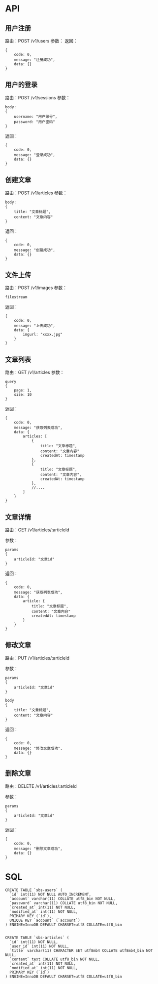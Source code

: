 
# API

## 用户注册

路由：POST /v1/users
参数：
返回：
    
    {
        code: 0,
        message: "注册成功",
        data: {}
    }

## 用户的登录

路由：POST /v1/sessions
参数：
    
    body:
    {
        username: "用户账号",
        password: "用户密码"
    }
    
返回：

    {
        code: 0,
        message: "登录成功",
        data: {}
    }

## 创建文章

路由：POST /v1/articles
参数：

    body:
    {
        title: "文章标题",
        content: "文章内容"
    }
    
    
返回：

    {
        code: 0,
        message: "创建成功",
        data: {}
    }

## 文件上传

路由：POST /v1/images
参数： 

    filestream
    

返回：

    {
        code: 0,
        message: "上传成功",
        data: {
            imgurl: "xxxx.jpg"
        }
    }

## 文章列表

路由：GET /v1/articles
参数：

    query
    {
        page: 1,
        size: 10
    }
    
    
返回：

    {
        code: 0,
        message: "获取列表成功",
        data: {
            articles: [
                {
                    title: "文章标题",
                    content: "文章内容"
                    createdAt: timestamp
                },
                {
                    title: "文章标题",
                    content: "文章内容",
                    createdAt: timestamp
                },
                //....
            ]
        }
    }

## 文章详情

路由：GET /v1/articles/:articleId
    
参数：

    params
    {
        articleId: "文章id"
    }
    
返回：

    {
        code: 0,
        message: "获取列表成功",
        data: {
            article: {
                title: "文章标题",
                content: "文章内容"
                createdAt: timestamp
            }
        }
    }

## 修改文章

路由：PUT /v1/articles/:articleId
    
参数：

    params
    {
        articleId: "文章id"
    }
    
    body
    {
        title: "文章标题",
        content: "文章内容"
    }
    
返回：

    {
        code: 0,
        message: "修改文章成功",
        data: {}
    }

## 删除文章

路由：DELETE /v1/articles/:articleId
    
参数：

    params
    {
        articleId: "文章id"
    }
    
    
返回：

    {
        code: 0,
        message: "删除文章成功",
        data: {}
    }


# SQL

    CREATE TABLE `sbs-users` (
      `id` int(11) NOT NULL AUTO_INCREMENT,
      `account` varchar(11) COLLATE utf8_bin NOT NULL,
      `password` varchar(11) COLLATE utf8_bin NOT NULL,
      `created_at` int(11) NOT NULL,
      `modified_at` int(11) NOT NULL,
      PRIMARY KEY (`id`),
      UNIQUE KEY `account` (`account`)
    ) ENGINE=InnoDB DEFAULT CHARSET=utf8 COLLATE=utf8_bin 


    CREATE TABLE `sbs-articles` (
      `id` int(11) NOT NULL,
      `user_id` int(11) NOT NULL,
      `title` varchar(11) CHARACTER SET utf8mb4 COLLATE utf8mb4_bin NOT NULL,
      `content` text COLLATE utf8_bin NOT NULL,
      `created_at` int(11) NOT NULL,
      `modified_at` int(11) NOT NULL,
      PRIMARY KEY (`id`)
    ) ENGINE=InnoDB DEFAULT CHARSET=utf8 COLLATE=utf8_bin 
